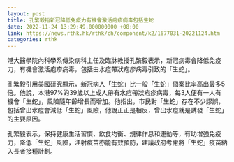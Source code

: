 ```yaml
---
layout: post
title: 孔繁毅指新冠降低免疫力有機會激活疱疹病毒包括生蛇
date: 2022-11-24 13:29:49.000000000 +08:00
link: https://news.rthk.hk/rthk/ch/component/k2/1677031-20221124.htm
categories: rthk
---
```


港大醫學院內科學系傳染病科主任及臨牀教授孔繁毅表示，新冠病毒會降低免疫力，有機會激活疱疹病毒，包括由水痘帶狀疱疹病毒引致的「生蛇」。 

孔繁毅引用美國研究顯示，新冠病人「生蛇」比一般「生蛇」個案比率高出最多5倍。他說，本港97%的39歲以上成人帶有水痘帶狀疱疹病毒，每3人便有一人有機會「生蛇」，風險隨年齡增長而增加。他指出，市民對「生蛇」存在不少謬誤，包括曾出水痘會減低「生蛇」風險，他說正正是相反，曾出水痘就是誘發「生蛇」的主要原因。

孔繁毅表示，保持健康生活習慣、飲食均衡、規律作息和運動等，有助增強免疫力，降低「生蛇」風險，注射疫苗亦能有效預防，建議政府考慮將「生蛇」疫苗納入長者接種計劃。
